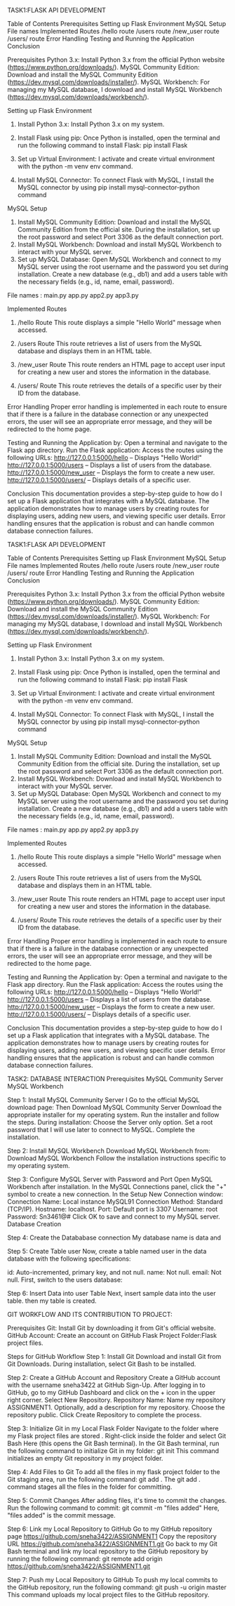 TASK1:FLASK API DEVELOPMENT

Table of Contents
Prerequisites
Setting up Flask Environment
MySQL Setup
File names
Implemented Routes
/hello route
/users route
/new_user route
/users/<id> route
Error Handling
Testing and Running the Application
Conclusion

Prerequisites
Python 3.x: Install Python 3.x from the official Python website (https://www.python.org/downloads/).
MySQL Community Edition: Download and install the MySQL Community Edition (https://dev.mysql.com/downloads/installer/).
MySQL Workbench: For managing my MySQL database,  I download and install MySQL Workbench (https://dev.mysql.com/downloads/workbench/).

Setting up Flask Environment
1. Install Python 3.x:
Install Python 3.x on my system. 

2. Install Flask using pip:
Once Python is installed, open the terminal and run the following command to install Flask:
pip install Flask

3. Set up Virtual Environment:
I activate and create virtual environment with the python -m venv env command.


4. Install MySQL Connector:
To connect Flask with MySQL, I install the MySQL connector by using pip install mysql-connector-python command


MySQL Setup
1. Install MySQL Community Edition:
Download and install the MySQL Community Edition from the official site.
During the installation, set up the root password and select Port 3306 as the default connection port.
2. Install MySQL Workbench:
Download and install MySQL Workbench to interact with your MySQL server.
3. Set up MySQL Database:
Open MySQL Workbench and connect to my MySQL server using the root username and the password you set during installation.
Create a new database (e.g., db1) and add a users table with the necessary fields (e.g., id, name, email, password).
   
File names  :
main.py
app.py
app2.py
app3.py


Implemented Routes
1. /hello Route
This route displays a simple "Hello World" message when accessed.

2. /users Route
This route retrieves a list of users from the MySQL database and displays them in an HTML table.

3. /new_user Route
This route renders an HTML page to accept user input for creating a new user and stores the information in the database.

4. /users/<id> Route
This route retrieves the details of a specific user by their ID from the database.

Error Handling
Proper error handling is implemented in each route to ensure that if there is a failure in the database connection or
any unexpected errors, the user will see an appropriate error message, and they will be redirected to the home page.

Testing and Running the Application by:
Open a terminal and navigate to the Flask app directory.
Run the Flask application:
Access the routes using the following URLs:
http://127.0.0.1:5000/hello – Displays "Hello World!"
http://127.0.0.1:5000/users – Displays a list of users from the database.
http://127.0.0.1:5000/new_user – Displays the form to create a new user.
http://127.0.0.1:5000/users/<id> – Displays details of a specific user.

Conclusion
This documentation provides a step-by-step guide to how do I set up a Flask application that integrates with a MySQL database.
The application demonstrates how to manage users by creating routes for displaying users, adding new users, and viewing specific user details.
Error handling ensures that the application is robust and can handle common database connection failures.







TASK1:FLASK API DEVELOPMENT

Table of Contents
Prerequisites
Setting up Flask Environment
MySQL Setup
File names
Implemented Routes
/hello route
/users route
/new_user route
/users/<id> route
Error Handling
Testing and Running the Application
Conclusion

Prerequisites
Python 3.x: Install Python 3.x from the official Python website (https://www.python.org/downloads/).
MySQL Community Edition: Download and install the MySQL Community Edition (https://dev.mysql.com/downloads/installer/).
MySQL Workbench: For managing my MySQL database,  I download and install MySQL Workbench (https://dev.mysql.com/downloads/workbench/).

Setting up Flask Environment
1. Install Python 3.x:
Install Python 3.x on my system. 

2. Install Flask using pip:
Once Python is installed, open the terminal and run the following command to install Flask:
pip install Flask

3. Set up Virtual Environment:
I activate and create virtual environment with the python -m venv env command.


4. Install MySQL Connector:
To connect Flask with MySQL, I install the MySQL connector by using pip install mysql-connector-python command


MySQL Setup
1. Install MySQL Community Edition:
Download and install the MySQL Community Edition from the official site.
During the installation, set up the root password and select Port 3306 as the default connection port.
2. Install MySQL Workbench:
Download and install MySQL Workbench to interact with your MySQL server.
3. Set up MySQL Database:
Open MySQL Workbench and connect to my MySQL server using the root username and the password you set during installation.
Create a new database (e.g., db1) and add a users table with the necessary fields (e.g., id, name, email, password).
   
File names  :
main.py
app.py
app2.py
app3.py


Implemented Routes
1. /hello Route
This route displays a simple "Hello World" message when accessed.

2. /users Route
This route retrieves a list of users from the MySQL database and displays them in an HTML table.

3. /new_user Route
This route renders an HTML page to accept user input for creating a new user and stores the information in the database.

4. /users/<id> Route
This route retrieves the details of a specific user by their ID from the database.

Error Handling
Proper error handling is implemented in each route to ensure that if there is a failure in the database connection or
any unexpected errors, the user will see an appropriate error message, and they will be redirected to the home page.

Testing and Running the Application by:
Open a terminal and navigate to the Flask app directory.
Run the Flask application:
Access the routes using the following URLs:
http://127.0.0.1:5000/hello – Displays "Hello World!"
http://127.0.0.1:5000/users – Displays a list of users from the database.
http://127.0.0.1:5000/new_user – Displays the form to create a new user.
http://127.0.0.1:5000/users/<id> – Displays details of a specific user.

Conclusion
This documentation provides a step-by-step guide to how do I set up a Flask application that integrates with a MySQL database.
The application demonstrates how to manage users by creating routes for displaying users, adding new users, and viewing specific user details.
Error handling ensures that the application is robust and can handle common database connection failures.

TASK2: DATABASE INTERACTION
Prerequisites
MySQL Community Server
MySQL Workbench


Step 1: Install MySQL Community Server
I Go to the official MySQL download page:
Then Download MySQL Community Server
Download the appropriate installer for my operating system.
Run the installer and follow the steps. During installation:
Choose the Server only option.
Set a root password that I will use later to connect to MySQL.
Complete the installation.

Step 2: Install MySQL Workbench
Download MySQL Workbench from:
Download MySQL Workbench
Follow the installation instructions specific to my operating system.

Step 3: Configure MySQL Server with Password and Port
Open MySQL Workbench after installation.
In the MySQL Connections panel, click the "+" symbol to create a new connection.
In the Setup New Connection window:
Connection Name: Local instance MySQL91
Connection Method:  Standard (TCP/IP).
Hostname: localhost.
Port: Default port is 3307 
Username: root
Password: Sn3461@#
Click OK to save and connect to my MySQL server.
Database Creation

Step 4: Create the Datababase connection 
My database name is data and

Step 5: Create Table user
Now, create a table named user in the data database with the following specifications:

id: Auto-incremented, primary key, and not null.
name: Not null.
email: Not null.
First, switch to the users database:

Step 6: Insert Data into user Table
Next, insert sample data into the user table.
then my table is created.

GIT WORKFLOW AND ITS CONTRIBUTION TO PROJECT:

Prerequisites
Git: Install Git by downloading it from Git's official website.
GitHub Account: Create an account on GitHub 
Flask Project Folder:Flask project files.

Steps for GitHub Workflow
Step 1: Install Git
Download and install Git from Git Downloads.
During installation, select Git Bash to be installed.

Step 2: Create a GitHub Account and Repository
Create a GitHub account with the username sneha3422  at GitHub Sign-Up.
After logging in to GitHub, go to my GitHub Dashboard and click on the + icon in the upper right corner.
Select New Repository.
Repository Name: Name my repository ASSIGNMENT1.
Optionally, add a description for my repository.
Choose the repository public.
Click Create Repository to complete the process.

Step 3: Initialize Git in my Local Flask Folder
Navigate to the folder where my Flask project files are stored .
Right-click inside the folder and select Git Bash Here (this opens the Git Bash terminal).
In the Git Bash terminal, run the following command to initialize Git in my folder:
git init
This command initializes an empty Git repository in my project folder.

Step 4: Add Files to Git
To add all the files in my flask project folder to the Git staging area, run the following command:
git add .
The git add . command stages all the files in the folder for committing.

Step 5: Commit Changes
After adding files, it's time to commit the changes. Run the following command to commit:
git commit -m "files added"
Here, "files added" is the commit message. 

Step 6: Link my Local Repository to GitHub
Go to my GitHub repository page  https://github.com/sneha3422/ASSIGNMENT1
Copy the repository URL  https://github.com/sneha3422/ASSIGNMENT1.git
Go back to my Git Bash terminal and link my local repository to the GitHub repository by running the following command:
git remote add origin https://github.com/sneha3422/ASSIGNMENT1.git

Step 7: Push my Local Repository to GitHub
To push my local commits to the GitHub repository, run the following command:
git push -u origin master
This command uploads my local project files to the GitHub repository. 








